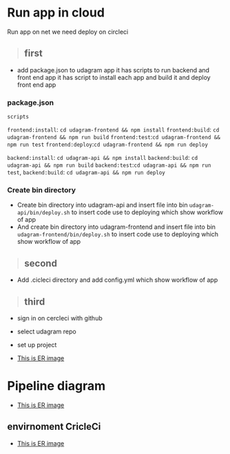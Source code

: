 # Run app in cloud
Run app on net we need deploy on circleci

> ## first 
- add package.json to udagram app it has scripts to run backend and front end app
it has script to install each app and build it and deploy front end app

### package.json

`scripts`
    
`frontend:install`: `cd udagram-frontend && npm install`
`frontend:build`: `cd udagram-frontend && npm run build`
`frontend:test`:`cd udagram-frontend && npm run test`
`frontend:deploy`:`cd udagram-frontend && npm run deploy`
        
`backend:install`: `cd udagram-api && npm install`
`backend:build`: `cd udagram-api && npm run build`
`backend:test`:`cd udagram-api && npm run test`,
`backend:build`: `cd udagram-api && npm run deploy`


### Create bin directory
- Create bin directory into udagram-api and insert file into bin `udagram-api/bin/deploy.sh` to insert code use to deploying which show workflow of app
- And create bin directory into udagram-frontend and insert file into bin `udagram-frontend/bin/deploy.sh` to insert code use to deploying which show workflow of app

> ## second
- Add .cicleci directory and add config.yml which show workflow of app

> ## third 
- sign in on cercleci with github
- select udagram repo 
- set up project

- [This is ER image](https://github.com/adham-source/udagram/blob/master/screenshots/setup_project_from_repo.png)

# Pipeline diagram
- [This is ER image](https://github.com/adham-source/udagram/blob/master/screenshots/CircleCi_.png)

## envirnoment CricleCi 

- [This is ER image](https://github.com/adham-source/udagram/blob/master/screenshots/Env_CircleCi.png)

